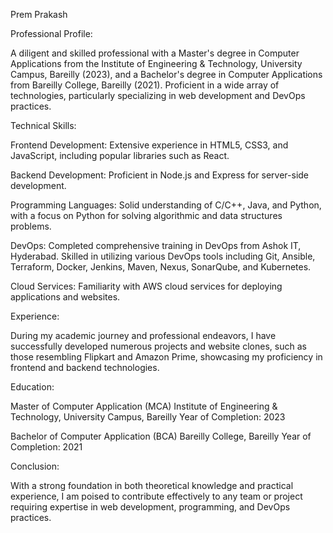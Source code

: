 
Prem Prakash

Professional Profile:

A diligent and skilled professional with a Master's degree in Computer Applications from the Institute of Engineering & Technology, University Campus, Bareilly (2023), and a Bachelor's degree in Computer Applications from Bareilly College, Bareilly (2021). Proficient in a wide array of technologies, particularly specializing in web development and DevOps practices.

Technical Skills:

Frontend Development: Extensive experience in HTML5, CSS3, and JavaScript, including popular libraries such as React.

Backend Development: Proficient in Node.js and Express for server-side development.

Programming Languages: Solid understanding of C/C++, Java, and Python, with a focus on Python for solving algorithmic and data structures problems.

DevOps: Completed comprehensive training in DevOps from Ashok IT, Hyderabad. Skilled in utilizing various DevOps tools including Git, Ansible, Terraform, Docker, Jenkins, Maven, Nexus, SonarQube, and Kubernetes.

Cloud Services: Familiarity with AWS cloud services for deploying applications and websites.

Experience:

During my academic journey and professional endeavors, I have successfully developed numerous projects and website clones, such as those resembling Flipkart and Amazon Prime, showcasing my proficiency in frontend and backend technologies.

Education:

Master of Computer Application (MCA)
Institute of Engineering & Technology, University Campus, Bareilly
Year of Completion: 2023

Bachelor of Computer Application (BCA)
Bareilly College, Bareilly
Year of Completion: 2021

Conclusion:

With a strong foundation in both theoretical knowledge and practical experience, I am poised to contribute effectively to any team or project requiring expertise in web development, programming, and DevOps practices.
